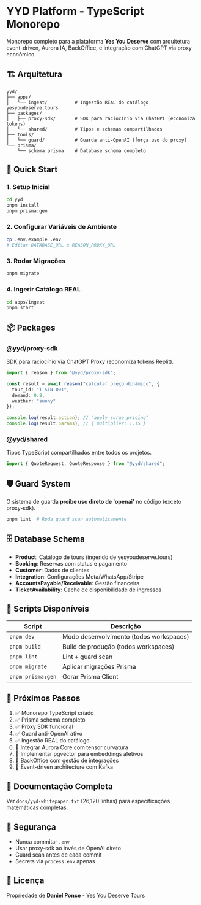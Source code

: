 # YYD Platform - TypeScript Monorepo

Monorepo completo para a plataforma **Yes You Deserve** com arquitetura event-driven, Aurora IA, BackOffice, e integração com ChatGPT via proxy econômico.

## 🏗️ Arquitetura

```
yyd/
├── apps/
│   └── ingest/          # Ingestão REAL do catálogo yesyoudeserve.tours
├── packages/
│   ├── proxy-sdk/       # SDK para raciocínio via ChatGPT (economiza tokens)
│   └── shared/          # Tipos e schemas compartilhados
├── tools/
│   └── guard/           # Guarda anti-OpenAI (força uso do proxy)
└── prisma/
    └── schema.prisma    # Database schema completo
```

## 🚀 Quick Start

### 1. Setup Inicial
```bash
cd yyd
pnpm install
pnpm prisma:gen
```

### 2. Configurar Variáveis de Ambiente
```bash
cp .env.example .env
# Editar DATABASE_URL e REASON_PROXY_URL
```

### 3. Rodar Migrações
```bash
pnpm migrate
```

### 4. Ingerir Catálogo REAL
```bash
cd apps/ingest
pnpm start
```

## 📦 Packages

### @yyd/proxy-sdk
SDK para raciocínio via ChatGPT Proxy (economiza tokens Replit).

```typescript
import { reason } from "@yyd/proxy-sdk";

const result = await reason("calcular preço dinâmico", {
  tour_id: "T-SIN-001",
  demand: 0.8,
  weather: "sunny"
});

console.log(result.action); // "apply_surge_pricing"
console.log(result.params); // { multiplier: 1.15 }
```

### @yyd/shared
Tipos TypeScript compartilhados entre todos os projetos.

```typescript
import { QuoteRequest, QuoteResponse } from "@yyd/shared";
```

## 🛡️ Guard System

O sistema de guarda **proíbe uso direto de 'openai'** no código (exceto proxy-sdk).

```bash
pnpm lint  # Roda guard scan automaticamente
```

## 🗄️ Database Schema

- **Product**: Catálogo de tours (ingerido de yesyoudeserve.tours)
- **Booking**: Reservas com status e pagamento
- **Customer**: Dados de clientes
- **Integration**: Configurações Meta/WhatsApp/Stripe
- **AccountsPayable/Receivable**: Gestão financeira
- **TicketAvailability**: Cache de disponibilidade de ingressos

## 🔧 Scripts Disponíveis

| Script | Descrição |
|--------|-----------|
| `pnpm dev` | Modo desenvolvimento (todos workspaces) |
| `pnpm build` | Build de produção (todos workspaces) |
| `pnpm lint` | Lint + guard scan |
| `pnpm migrate` | Aplicar migrações Prisma |
| `pnpm prisma:gen` | Gerar Prisma Client |

## 🎯 Próximos Passos

1. ✅ Monorepo TypeScript criado
2. ✅ Prisma schema completo
3. ✅ Proxy SDK funcional
4. ✅ Guard anti-OpenAI ativo
5. ✅ Ingestão REAL do catálogo
6. 🚧 Integrar Aurora Core com tensor curvatura
7. 🚧 Implementar pgvector para embeddings afetivos
8. 🚧 BackOffice com gestão de integrações
9. 🚧 Event-driven architecture com Kafka

## 📖 Documentação Completa

Ver `docs/yyd-whitepaper.txt` (26,120 linhas) para especificações matemáticas completas.

## 🔐 Segurança

- Nunca commitar `.env`
- Usar proxy-sdk ao invés de OpenAI direto
- Guard scan antes de cada commit
- Secrets via `process.env` apenas

## 📄 Licença

Propriedade de **Daniel Ponce** - Yes You Deserve Tours
